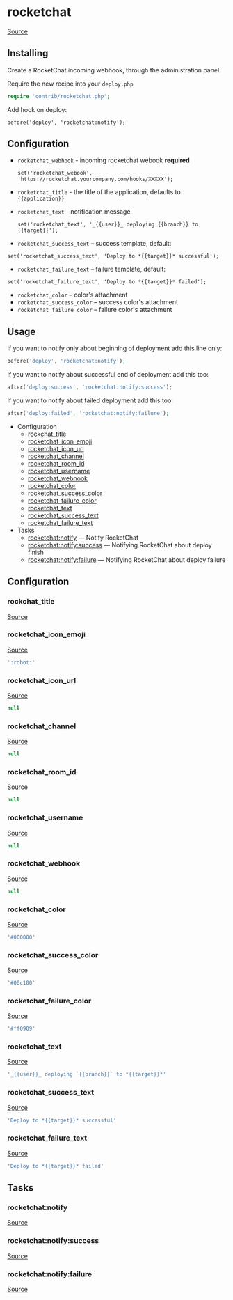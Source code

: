 <!-- DO NOT EDIT THIS FILE! -->
<!-- Instead edit contrib/rocketchat.php -->
<!-- Then run bin/docgen -->

# rocketchat

[Source](/contrib/rocketchat.php)


## Installing

Create a RocketChat incoming webhook, through the administration panel.

Require the new recipe into your `deploy.php`

```php
require 'contrib/rocketchat.php';
```

Add hook on deploy:

```
before('deploy', 'rocketchat:notify');
```

## Configuration

 - `rocketchat_webhook` - incoming rocketchat webook **required**
   ```
   set('rocketchat_webook', 'https://rocketchat.yourcompany.com/hooks/XXXXX');
   ```

 - `rocketchat_title` - the title of the application, defaults to `{{application}}`
 - `rocketchat_text` - notification message
   ```
   set('rocketchat_text', '_{{user}}_ deploying {{branch}} to {{target}}');
   ```

 - `rocketchat_success_text` – success template, default:
  ```
  set('rocketchat_success_text', 'Deploy to *{{target}}* successful');
  ```
 - `rocketchat_failure_text` – failure template, default:
  ```
  set('rocketchat_failure_text', 'Deploy to *{{target}}* failed');
  ```

 - `rocketchat_color` – color's attachment
 - `rocketchat_success_color` – success color's attachment
 - `rocketchat_failure_color` – failure color's attachment

## Usage

If you want to notify only about beginning of deployment add this line only:

```php
before('deploy', 'rocketchat:notify');
```

If you want to notify about successful end of deployment add this too:

```php
after('deploy:success', 'rocketchat:notify:success');
```

If you want to notify about failed deployment add this too:

```php
after('deploy:failed', 'rocketchat:notify:failure');
```



* Configuration
  * [rockchat_title](#rockchat_title)
  * [rocketchat_icon_emoji](#rocketchat_icon_emoji)
  * [rocketchat_icon_url](#rocketchat_icon_url)
  * [rocketchat_channel](#rocketchat_channel)
  * [rocketchat_room_id](#rocketchat_room_id)
  * [rocketchat_username](#rocketchat_username)
  * [rocketchat_webhook](#rocketchat_webhook)
  * [rocketchat_color](#rocketchat_color)
  * [rocketchat_success_color](#rocketchat_success_color)
  * [rocketchat_failure_color](#rocketchat_failure_color)
  * [rocketchat_text](#rocketchat_text)
  * [rocketchat_success_text](#rocketchat_success_text)
  * [rocketchat_failure_text](#rocketchat_failure_text)
* Tasks
  * [rocketchat:notify](#rocketchatnotify) — Notify RocketChat
  * [rocketchat:notify:success](#rocketchatnotifysuccess) — Notifying RocketChat about deploy finish
  * [rocketchat:notify:failure](#rocketchatnotifyfailure) — Notifying RocketChat about deploy failure

## Configuration
### rockchat_title
[Source](https://github.com/deployphp/deployer/search?q=%22rockchat_title%22+in%3Afile+language%3Aphp+path%3Acontrib+filename%3Arocketchat.php)





### rocketchat_icon_emoji
[Source](https://github.com/deployphp/deployer/search?q=%22rocketchat_icon_emoji%22+in%3Afile+language%3Aphp+path%3Acontrib+filename%3Arocketchat.php)



```php title="Default value"
':robot:'
```


### rocketchat_icon_url
[Source](https://github.com/deployphp/deployer/search?q=%22rocketchat_icon_url%22+in%3Afile+language%3Aphp+path%3Acontrib+filename%3Arocketchat.php)



```php title="Default value"
null
```


### rocketchat_channel
[Source](https://github.com/deployphp/deployer/search?q=%22rocketchat_channel%22+in%3Afile+language%3Aphp+path%3Acontrib+filename%3Arocketchat.php)



```php title="Default value"
null
```


### rocketchat_room_id
[Source](https://github.com/deployphp/deployer/search?q=%22rocketchat_room_id%22+in%3Afile+language%3Aphp+path%3Acontrib+filename%3Arocketchat.php)



```php title="Default value"
null
```


### rocketchat_username
[Source](https://github.com/deployphp/deployer/search?q=%22rocketchat_username%22+in%3Afile+language%3Aphp+path%3Acontrib+filename%3Arocketchat.php)



```php title="Default value"
null
```


### rocketchat_webhook
[Source](https://github.com/deployphp/deployer/search?q=%22rocketchat_webhook%22+in%3Afile+language%3Aphp+path%3Acontrib+filename%3Arocketchat.php)



```php title="Default value"
null
```


### rocketchat_color
[Source](https://github.com/deployphp/deployer/search?q=%22rocketchat_color%22+in%3Afile+language%3Aphp+path%3Acontrib+filename%3Arocketchat.php)



```php title="Default value"
'#000000'
```


### rocketchat_success_color
[Source](https://github.com/deployphp/deployer/search?q=%22rocketchat_success_color%22+in%3Afile+language%3Aphp+path%3Acontrib+filename%3Arocketchat.php)



```php title="Default value"
'#00c100'
```


### rocketchat_failure_color
[Source](https://github.com/deployphp/deployer/search?q=%22rocketchat_failure_color%22+in%3Afile+language%3Aphp+path%3Acontrib+filename%3Arocketchat.php)



```php title="Default value"
'#ff0909'
```


### rocketchat_text
[Source](https://github.com/deployphp/deployer/search?q=%22rocketchat_text%22+in%3Afile+language%3Aphp+path%3Acontrib+filename%3Arocketchat.php)



```php title="Default value"
'_{{user}}_ deploying `{{branch}}` to *{{target}}*'
```


### rocketchat_success_text
[Source](https://github.com/deployphp/deployer/search?q=%22rocketchat_success_text%22+in%3Afile+language%3Aphp+path%3Acontrib+filename%3Arocketchat.php)



```php title="Default value"
'Deploy to *{{target}}* successful'
```


### rocketchat_failure_text
[Source](https://github.com/deployphp/deployer/search?q=%22rocketchat_failure_text%22+in%3Afile+language%3Aphp+path%3Acontrib+filename%3Arocketchat.php)



```php title="Default value"
'Deploy to *{{target}}* failed'
```



## Tasks
### rocketchat:notify
[Source](https://github.com/deployphp/deployer/search?q=%22rocketchat%3Anotify%22+in%3Afile+language%3Aphp+path%3Acontrib+filename%3Arocketchat.php)




### rocketchat:notify:success
[Source](https://github.com/deployphp/deployer/search?q=%22rocketchat%3Anotify%3Asuccess%22+in%3Afile+language%3Aphp+path%3Acontrib+filename%3Arocketchat.php)




### rocketchat:notify:failure
[Source](https://github.com/deployphp/deployer/search?q=%22rocketchat%3Anotify%3Afailure%22+in%3Afile+language%3Aphp+path%3Acontrib+filename%3Arocketchat.php)




